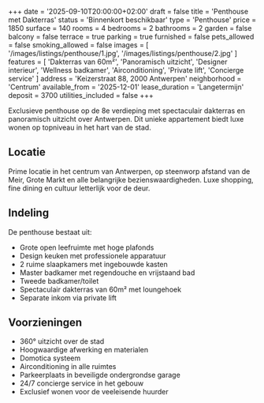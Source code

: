 +++
date = '2025-09-10T20:00:00+02:00'
draft = false
title = 'Penthouse met Dakterras'
status = 'Binnenkort beschikbaar'
type = 'Penthouse'
price = 1850
surface = 140
rooms = 4
bedrooms = 2
bathrooms = 2
garden = false
balcony = false
terrace = true
parking = true
furnished = false
pets_allowed = false
smoking_allowed = false
images = [
  '/images/listings/penthouse/1.jpg',
  '/images/listings/penthouse/2.jpg'
]
features = [
  'Dakterras van 60m²',
  'Panoramisch uitzicht',
  'Designer interieur',
  'Wellness badkamer',
  'Airconditioning',
  'Private lift',
  'Concierge service'
]
address = 'Keizerstraat 88, 2000 Antwerpen'
neighborhood = 'Centrum'
available_from = '2025-12-01'
lease_duration = 'Langetermijn'
deposit = 3700
utilities_included = false
+++

Exclusieve penthouse op de 8e verdieping met spectaculair dakterras en panoramisch uitzicht over Antwerpen. Dit unieke appartement biedt luxe wonen op topniveau in het hart van de stad.

## Locatie
Prime locatie in het centrum van Antwerpen, op steenworp afstand van de Meir, Grote Markt en alle belangrijke bezienswaardigheden. Luxe shopping, fine dining en cultuur letterlijk voor de deur.

## Indeling
De penthouse bestaat uit:
- Grote open leefruimte met hoge plafonds
- Design keuken met professionele apparatuur
- 2 ruime slaapkamers met ingebouwde kasten
- Master badkamer met regendouche en vrijstaand bad
- Tweede badkamer/toilet
- Spectaculair dakterras van 60m² met loungehoek
- Separate inkom via private lift

## Voorzieningen
- 360° uitzicht over de stad
- Hoogwaardige afwerking en materialen
- Domotica systeem
- Airconditioning in alle ruimtes
- Parkeerplaats in beveiligde ondergrondse garage
- 24/7 concierge service in het gebouw
- Exclusief wonen voor de veeleisende huurder
